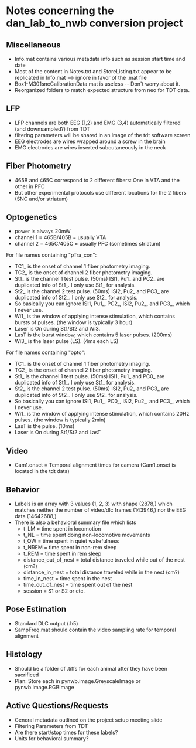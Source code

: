 # Notes concerning the dan_lab_to_nwb conversion project

## Miscellaneous
- Info.mat contains various metadata info such as session start time and date
- Most of the content in Notes.txt and StoreListing.txt appear to be replicated in Info.mat --> ignore in favor of the .mat file
- Box1-M301sncCalibrationData.mat is useless -- Don't worry about it.
- Reorganized folders to match expected structure from neo for TDT data.

## LFP
- LFP channels are both EEG (1,2) and EMG (3,4) automatically filtered (and downsampled?) from TDT
- filtering parameters will be shared in an image of the tdt software screen
- EEG electrodes are wires wrapped around a screw in the brain
- EMG electrodes are wires inserted subcutaneously in the neck

## Fiber Photometry
- 465B and 465C correspond to 2 different fibers: One in VTA and the other in PFC
- But other experimental protocols use different locations for the 2 fibers (SNC and/or striatum)

## Optogenetics
- power is always 20mW
- channel 1 = 465B/405B = usually VTA
- channel 2 = 465C/405C = usually PFC (sometimes striatum)

For file names containing "pTra_con":
- TC1_ is the onset of channel 1 fiber photometry imaging.
- TC2_ is the onset of channel 2 fiber photometry imaging.
- St1_ is the channel 1 test pulse. (50ms) ISI1, Pu1_ and PC2_ are duplicated info of St1_. I only use St1_ for analysis.
- St2_ is the channel 2 test pulse. (50ms) ISI2, Pu2_ and PC3_ are duplicated info of St2_. I only use St2_ for analysis.
- So basically you can ignore  ISI1, Pu1_, PC2_, ISI2, Pu2_, and PC3_, which I never use.
- Wi1_ is the window of applying intense stimulation, which contains bursts of pulses. (the window is typically 3 hour)
- Laser is On during St1/St2 and Wi3.
- LasT is the burst window, which contains 5 laser pulses. (200ms)
- Wi3_ is the laser pulse (LS). (4ms each LS)

For file names containing "opto":
- TC1_ is the onset of channel 1 fiber photometry imaging.
- TC2_ is the onset of channel 2 fiber photometry imaging.
- St1_ is the channel 1 test pulse. (50ms) ISI1, Pu1_ and PC0_ are duplicated info of St1_. I only use St1_ for analysis.
- St2_ is the channel 2 test pulse. (50ms) ISI2, Pu2_ and PC3_ are duplicated info of St2_. I only use St2_ for analysis.
- So basically you can ignore  ISI1, Pu1_, PC0_, ISI2, Pu2_, and PC3_, which I never use.
- Wi1_ is the window of applying intense stimulation, which contains 20Hz pulses. (the window is typically 2min)
- LasT is the pulse. (10ms)
- Laser is On during St1/St2 and LasT

## Video
- Cam1.onset = Temporal alignment times for camera (Cam1.onset is located in the tdt data)

## Behavior
- Labels is an array with 3 values (1, 2, 3) with shape (2878,) which matches neither the number of video/dlc frames (143946,) nor the EEG data (14642688,)
- There is also a behavioral summary file which lists
    - t_LM = time spent in locomotion
    - t_NL = time spent doing non-locomotive movements
    - t_QW = time spent in quiet wakefulness
    - t_NREM = time spent in non-rem sleep
    - t_REM = time spent in rem sleep
    - distance_out_of_nest = total distance traveled while out of the nest (cm?)
    - distance_in_nest = total distance traveled while in the nest (cm?)
    - time_in_nest = time spent in the nest
    - time_out_of_nest = time spent out of the nest
    - session = S1 or S2 or etc.

## Pose Estimation
- Standard DLC output (.h5)
- SampFreq.mat should contain the video sampling rate for temporal alignment

## Histology
- Should be a folder of .tiffs for each animal after they have been sacrificed
- Plan: Store each in pynwb.image.GreyscaleImage or pynwb.image.RGBImage


## Active Questions/Requests
- General metadata outlined on the project setup meeting slide
- Filtering Parameters from TDT
- Are there start/stop times for these labels?
- Units for behavioral summary?
